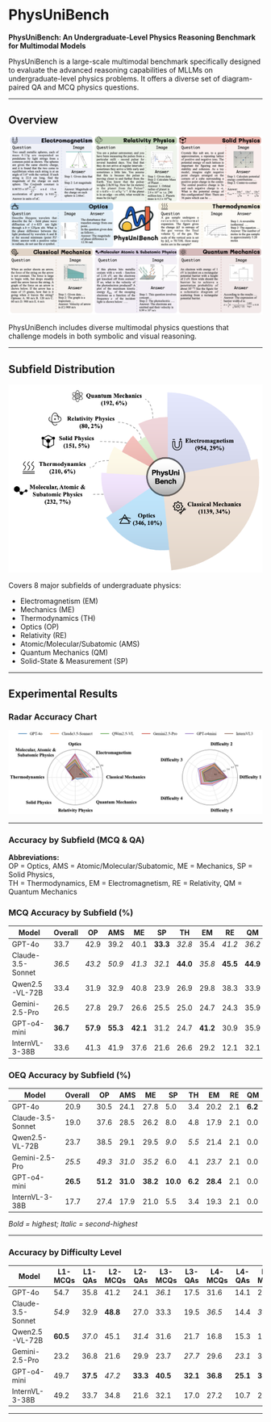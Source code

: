 # PhysUniBench

**PhysUniBench: An Undergraduate-Level Physics Reasoning Benchmark for Multimodal Models**

PhysUniBench is a large-scale multimodal benchmark specifically designed to evaluate the advanced reasoning capabilities of MLLMs on undergraduate-level physics problems. It offers a diverse set of diagram-paired QA and MCQ physics questions.

---

##  Overview

![Overview](assets/images/overview.png)

PhysUniBench includes diverse multimodal physics questions that challenge models in both symbolic and visual reasoning.

---

##  Subfield Distribution

![Distribution](assets/images/distribution.png)

Covers 8 major subfields of undergraduate physics:

- Electromagnetism (EM)
- Mechanics (ME)
- Thermodynamics (TH)
- Optics (OP)
- Relativity (RE)
- Atomic/Molecular/Subatomic (AMS)
- Quantum Mechanics (QM)
- Solid-State & Measurement (SP)

---

##  Experimental Results

### Radar Accuracy Chart

![Radar](assets/images/radar.png)

---

###  Accuracy by Subfield (MCQ & QA)

**Abbreviations:**  
OP = Optics, AMS = Atomic/Molecular/Subatomic, ME = Mechanics, SP = Solid Physics,  
TH = Thermodynamics, EM = Electromagnetism, RE = Relativity, QM = Quantum Mechanics

### MCQ Accuracy by Subfield (%)

| Model                | Overall | OP   | AMS  | ME   | SP   | TH   | EM   | RE   | QM   |
|---------------------|---------|------|------|------|------|------|------|------|------|
| GPT-4o              | 33.7    | 42.9 | 39.2 | 40.1 | **33.3** | *32.8* | 35.4 | *41.2* | *36.2* |
| Claude-3.5-Sonnet   | *36.5*  | *43.2* | *50.9* | *41.3* | *32.1* | **44.0** | *35.8* | **45.5** | **44.9** |
| Qwen2.5-VL-72B      | 33.4    | 31.9 | 32.9 | 40.8 | 23.9 | 26.9 | 29.8 | 38.3 | 33.9 |
| Gemini-2.5-Pro      | 26.5    | 27.8 | 29.7 | 26.6 | 25.5 | 25.0 | 24.7 | 24.3 | 35.9 |
| GPT-o4-mini         | **36.7**| **57.9** | **55.3** | **42.1** | 31.2 | 24.7 | **41.2** | 30.9 | 35.9 |
| InternVL-3-38B      | 33.6    | 41.3 | 41.9 | 37.6 | 21.6 | 26.6 | 29.2 | 12.1 | 32.1 |

### OEQ Accuracy by Subfield (%)

| Model                | Overall | OP   | AMS  | ME   | SP   | TH   | EM   | RE   | QM   |
|---------------------|---------|------|------|------|------|------|------|------|------|
| GPT-4o              | 20.9    | 30.5 | 24.1 | 27.8 | 5.0  | 3.4  | 20.2 | 2.1  | **6.2** |
| Claude-3.5-Sonnet   | 19.0    | 37.6 | 28.5 | 26.2 | 8.0  | 4.8  | 17.9 | 2.1  | 0.0 |
| Qwen2.5-VL-72B      | 23.7    | 38.5 | 29.1 | 29.5 | *9.0* | *5.5* | 21.4 | 2.1  | 0.0 |
| Gemini-2.5-Pro      | *25.5*  | *49.3* | *31.0* | *35.2* | 6.0  | 4.1  | *23.7* | 2.1  | 0.0 |
| GPT-o4-mini         | **26.5**| **51.2** | **31.0** | **38.2** | **10.0** | **6.2** | **28.4** | 2.1 | 0.0 |
| InternVL-3-38B      | 17.7    | 27.4 | 17.9 | 21.0 | 5.5  | 3.4  | 19.3 | 2.1  | 0.0 |


*Bold = highest; Italic = second-highest*

---

###  Accuracy by Difficulty Level

| Model              | L1-MCQs | L1-QAs | L2-MCQs | L2-QAs | L3-MCQs | L3-QAs | L4-MCQs | L4-QAs | L5-MCQs | L5-QAs |
|-------------------|---------|--------|---------|--------|---------|--------|---------|--------|---------|--------|
| GPT-4o            | 54.7    | 35.8   | 41.2    | 24.1   | *36.1*  | 17.5   | 31.6    | 14.1   | 27.1    | 10.5   |
| Claude-3.5-Sonnet | *54.9*  | 32.9   | **48.8**| 27.0   | 33.3    | 19.5   | *36.5*  | 14.4   | *36.5*  | 8.8    |
| Qwen2.5-VL-72B    | **60.5**| *37.0* | 45.1    | *31.4* | 31.6    | 21.7   | 16.8    | 15.3   | 12.3    | 8.8    |
| Gemini-2.5-Pro    | 23.2    | 36.8   | 21.6    | 29.9   | 23.7    | *27.7* | 29.6    | *23.1* | 34.3    | *14.4* |
| GPT-o4-mini       | 49.7    | **37.5**| *47.2*  | **33.3**| **40.5**| **32.1**| **36.8**| **25.1**| **37.5**| **18.0** |
| InternVL-3-38B    | 49.2    | 33.7   | 34.8    | 21.6   | 32.1    | 17.0   | 27.2    | 10.7   | 24.2    | 8.0    |

---


